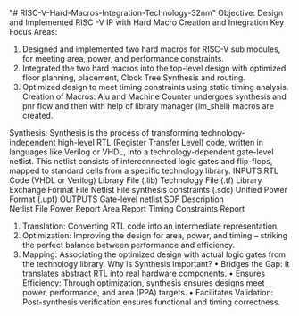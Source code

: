 "# RISC-V-Hard-Macros-Integration-Technology-32nm" 
Objective: Design and Implemented RISC -V IP with Hard Macro Creation and Integration
Key Focus Areas:
1.	Designed and implemented two hard macros for RISC-V sub modules, for meeting area, power, and performance constraints.
2.	Integrated the two hard macros into the top-level design with optimized floor planning, placement, Clock Tree Synthesis and routing.
3.	Optimized design to meet timing constraints using static timing analysis.
    Creation of Macros:
Alu and Machine Counter undergoes synthesis and pnr flow and then with help of library manager (lm_shell) macros are created.

Synthesis:
Synthesis is the process of transforming technology-independent high-level RTL (Register Transfer Level) code, written in languages like Verilog or VHDL, into a technology-dependent gate-level netlist. This netlist consists of interconnected logic gates and flip-flops, mapped to standard cells from a specific technology library.
INPUTS 
RTL Code (VHDL or Verilog) 
Library File (.lib) 
Technology File (.tf) 
Library Exchange Format File Netlist File 
 synthesis constraints (.sdc) 
Unified Power Format (.upf)
OUTPUTS 
Gate-level netlist 
SDF Description  
Netlist File
Power Report
 Area Report
Timing Constraints Report

1. Translation: Converting RTL code into an intermediate representation.
 2. Optimization: Improving the design for area, power, and timing – striking the perfect balance between performance and efficiency. 
3. Mapping: Associating the optimized design with actual logic gates from the technology library.
Why is Synthesis Important? 
• Bridges the Gap: It translates abstract RTL into real hardware components. 
• Ensures Efficiency: Through optimization, synthesis ensures designs meet power, performance, and area (PPA) targets. 
• Facilitates Validation: Post-synthesis verification ensures functional and timing correctness.


